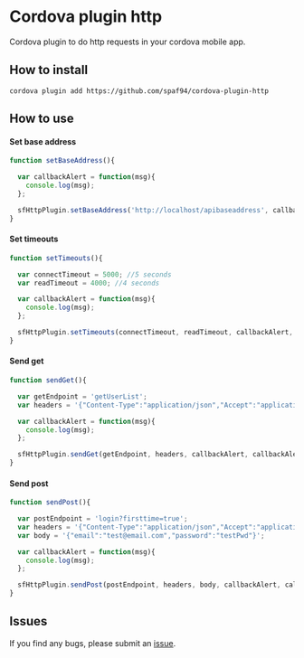 # Cordova plugin http

Cordova plugin to do http requests in your cordova mobile app.

## How to install
` cordova plugin add https://github.com/spaf94/cordova-plugin-http `

## How to use
#### Set base address 
```javascript
function setBaseAddress(){

  var callbackAlert = function(msg){
    console.log(msg);
  };

  sfHttpPlugin.setBaseAddress('http://localhost/apibaseaddress', callbackAlert, callbackAlert);
}
```

#### Set timeouts 
```javascript
function setTimeouts(){

  var connectTimeout = 5000; //5 seconds 
  var readTimeout = 4000; //4 seconds

  var callbackAlert = function(msg){
    console.log(msg);
  };

  sfHttpPlugin.setTimeouts(connectTimeout, readTimeout, callbackAlert, callbackAlert);
}
```

#### Send get 
```javascript
function sendGet(){

  var getEndpoint = 'getUserList';
  var headers = '{"Content-Type":"application/json","Accept":"application/json"}';

  var callbackAlert = function(msg){
    console.log(msg);
  };

  sfHttpPlugin.sendGet(getEndpoint, headers, callbackAlert, callbackAlert);
}
```

#### Send post 
```javascript
function sendPost(){

  var postEndpoint = 'login?firsttime=true';
  var headers = '{"Content-Type":"application/json","Accept":"application/json"}';
  var body = '{"email":"test@email.com","password":"testPwd"}';

  var callbackAlert = function(msg){
    console.log(msg);
  };

  sfHttpPlugin.sendPost(postEndpoint, headers, body, callbackAlert, callbackAlert);
}
```

## Issues
If you find any bugs, please submit an [issue](https://github.com/spaf94/cordova-plugin-http/issues/new/).
